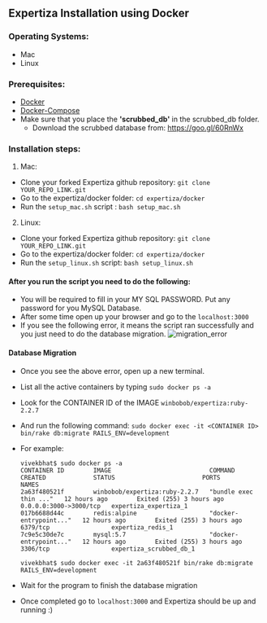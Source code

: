 ## Expertiza Installation using Docker

### Operating Systems: 

* Mac
* Linux

### Prerequisites:

* [Docker](https://www.docker.com/)
* [Docker-Compose](https://docs.docker.com/compose/install/)
* Make sure that you place the **'scrubbed_db'** in the scrubbed_db folder.
   * Download the scrubbed database from: https://goo.gl/60RnWx


### Installation steps: 

1. Mac:

  * Clone your forked Expertiza github repository: `git clone YOUR_REPO_LINK.git` 
  * Go to the expertiza/docker folder: `cd expertiza/docker`
  * Run the `setup_mac.sh` script : `bash setup_mac.sh`

2. Linux: 

  * Clone your forked Expertiza github repository: `git clone YOUR_REPO_LINK.git` 
  * Go to the expertiza/docker folder: `cd expertiza/docker`
  * Run the `setup_linux.sh` script: `bash setup_linux.sh`

#### After you run the script you need to do the following: 

* You will be required to fill in your MY SQL PASSWORD. Put any password for you MySQL Database.
* After some time open up your browser and go to the `localhost:3000` 
* If you see the following error, it means the script ran successfully and you just need to do the database migration.
![migration_error](https://github.com/VivekBhat/expertiza/blob/master/docker/migration_pending_error.png)

#### Database Migration

* Once you see the above error, open up a new terminal.
* List all the active containers by typing `sudo docker ps -a`
* Look for the CONTAINER ID of the IMAGE `winbobob/expertiza:ruby-2.2.7`
* And run the following command: `sudo docker exec -it <CONTAINER ID> bin/rake db:migrate RAILS_ENV=development`
* For example: 

   ```
   vivekbhat$ sudo docker ps -a 
   CONTAINER ID        IMAGE                           COMMAND                  CREATED             STATUS                        PORTS                    NAMES
   2a63f480521f        winbobob/expertiza:ruby-2.2.7   "bundle exec thin ..."   12 hours ago        Exited (255) 3 hours ago      0.0.0.0:3000->3000/tcp   expertiza_expertiza_1
   017b6688d44c        redis:alpine                    "docker-entrypoint..."   12 hours ago        Exited (255) 3 hours ago      6379/tcp                 expertiza_redis_1
   7c9e5c30de7c        mysql:5.7                       "docker-entrypoint..."   12 hours ago        Exited (255) 3 hours ago      3306/tcp                 expertiza_scrubbed_db_1

   vivekbhat$ sudo docker exec -it 2a63f480521f bin/rake db:migrate RAILS_ENV=development
   ```
* Wait for the program to finish the database migration
* Once completed go to `localhost:3000` and Expertiza should be up and running :) 

